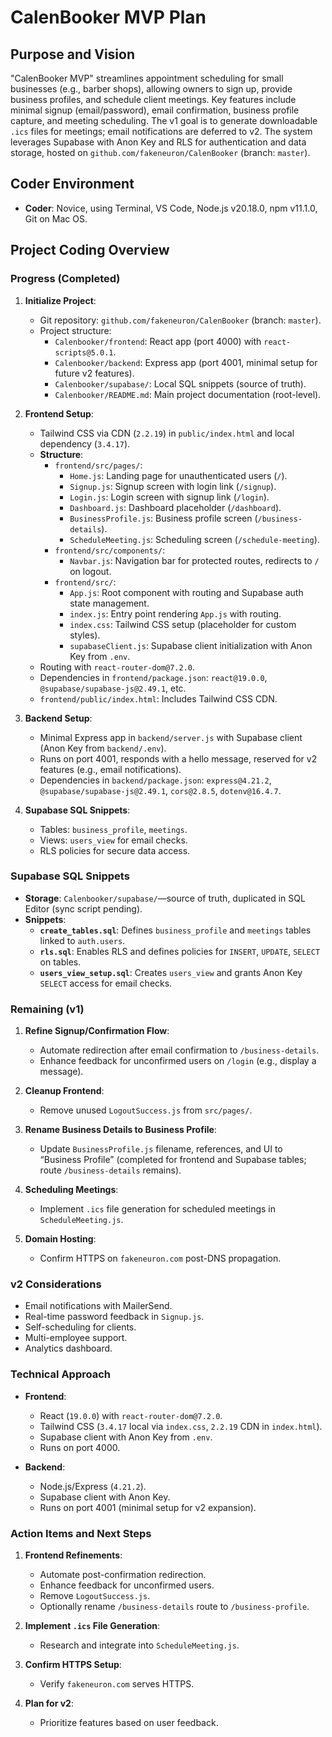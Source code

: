 # CalenBooker MVP Plan

## Purpose and Vision

"CalenBooker MVP" streamlines appointment scheduling for small businesses (e.g., barber shops), allowing owners to sign up, provide business profiles, and schedule client meetings. Key features include minimal signup (email/password), email confirmation, business profile capture, and meeting scheduling. The v1 goal is to generate downloadable `.ics` files for meetings; email notifications are deferred to v2. The system leverages Supabase with Anon Key and RLS for authentication and data storage, hosted on `github.com/fakeneuron/CalenBooker` (branch: `master`).

## Coder Environment

- **Coder**: Novice, using Terminal, VS Code, Node.js v20.18.0, npm v11.1.0, Git on Mac OS.

## Project Coding Overview

### Progress (Completed)

1. **Initialize Project**:

   - Git repository: `github.com/fakeneuron/CalenBooker` (branch: `master`).
   - Project structure:
     - `Calenbooker/frontend`: React app (port 4000) with `react-scripts@5.0.1`.
     - `Calenbooker/backend`: Express app (port 4001, minimal setup for future v2 features).
     - `Calenbooker/supabase/`: Local SQL snippets (source of truth).
     - `Calenbooker/README.md`: Main project documentation (root-level).

2. **Frontend Setup**:

   - Tailwind CSS via CDN (`2.2.19`) in `public/index.html` and local dependency (`3.4.17`).
   - **Structure**:
     - `frontend/src/pages/`:
       - `Home.js`: Landing page for unauthenticated users (`/`).
       - `Signup.js`: Signup screen with login link (`/signup`).
       - `Login.js`: Login screen with signup link (`/login`).
       - `Dashboard.js`: Dashboard placeholder (`/dashboard`).
       - `BusinessProfile.js`: Business profile screen (`/business-details`).
       - `ScheduleMeeting.js`: Scheduling screen (`/schedule-meeting`).
     - `frontend/src/components/`:
       - `Navbar.js`: Navigation bar for protected routes, redirects to `/` on logout.
     - `frontend/src/`:
       - `App.js`: Root component with routing and Supabase auth state management.
       - `index.js`: Entry point rendering `App.js` with routing.
       - `index.css`: Tailwind CSS setup (placeholder for custom styles).
       - `supabaseClient.js`: Supabase client initialization with Anon Key from `.env`.
   - Routing with `react-router-dom@7.2.0`.
   - Dependencies in `frontend/package.json`: `react@19.0.0`, `@supabase/supabase-js@2.49.1`, etc.
   - `frontend/public/index.html`: Includes Tailwind CSS CDN.

3. **Backend Setup**:

   - Minimal Express app in `backend/server.js` with Supabase client (Anon Key from `backend/.env`).
   - Runs on port 4001, responds with a hello message, reserved for v2 features (e.g., email notifications).
   - Dependencies in `backend/package.json`: `express@4.21.2`, `@supabase/supabase-js@2.49.1`, `cors@2.8.5`, `dotenv@16.4.7`.

4. **Supabase SQL Snippets**:
   - Tables: `business_profile`, `meetings`.
   - Views: `users_view` for email checks.
   - RLS policies for secure data access.

### Supabase SQL Snippets

- **Storage**: `Calenbooker/supabase/`—source of truth, duplicated in SQL Editor (sync script pending).
- **Snippets**:
  - **`create_tables.sql`**: Defines `business_profile` and `meetings` tables linked to `auth.users`.
  - **`rls.sql`**: Enables RLS and defines policies for `INSERT`, `UPDATE`, `SELECT` on tables.
  - **`users_view_setup.sql`**: Creates `users_view` and grants Anon Key `SELECT` access for email checks.

### Remaining (v1)

1. **Refine Signup/Confirmation Flow**:

   - Automate redirection after email confirmation to `/business-details`.
   - Enhance feedback for unconfirmed users on `/login` (e.g., display a message).

2. **Cleanup Frontend**:

   - Remove unused `LogoutSuccess.js` from `src/pages/`.

3. **Rename Business Details to Business Profile**:

   - Update `BusinessProfile.js` filename, references, and UI to “Business Profile” (completed for frontend and Supabase tables; route `/business-details` remains).

4. **Scheduling Meetings**:

   - Implement `.ics` file generation for scheduled meetings in `ScheduleMeeting.js`.

5. **Domain Hosting**:
   - Confirm HTTPS on `fakeneuron.com` post-DNS propagation.

### v2 Considerations

- Email notifications with MailerSend.
- Real-time password feedback in `Signup.js`.
- Self-scheduling for clients.
- Multi-employee support.
- Analytics dashboard.

### Technical Approach

- **Frontend**:

  - React (`19.0.0`) with `react-router-dom@7.2.0`.
  - Tailwind CSS (`3.4.17` local via `index.css`, `2.2.19` CDN in `index.html`).
  - Supabase client with Anon Key from `.env`.
  - Runs on port 4000.

- **Backend**:
  - Node.js/Express (`4.21.2`).
  - Supabase client with Anon Key.
  - Runs on port 4001 (minimal setup for v2 expansion).

### Action Items and Next Steps

1. **Frontend Refinements**:

   - Automate post-confirmation redirection.
   - Enhance feedback for unconfirmed users.
   - Remove `LogoutSuccess.js`.
   - Optionally rename `/business-details` route to `/business-profile`.

2. **Implement `.ics` File Generation**:

   - Research and integrate into `ScheduleMeeting.js`.

3. **Confirm HTTPS Setup**:

   - Verify `fakeneuron.com` serves HTTPS.

4. **Plan for v2**:
   - Prioritize features based on user feedback.
